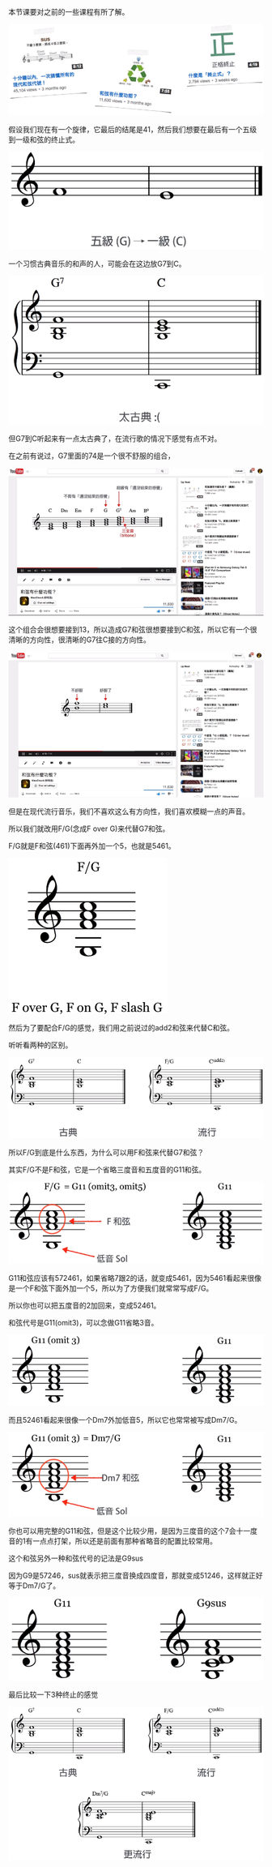 本节课要对之前的一些课程有所了解。

![](https://raw.githubusercontent.com/songmz/ImageHosting/master/img/20210215112401.png)

假设我们现在有一个旋律，它最后的结尾是41，然后我们想要在最后有一个五级到一级和弦的终止式。

![](https://raw.githubusercontent.com/songmz/ImageHosting/master/img/20210215112617.png)

一个习惯古典音乐的和声的人，可能会在这边放G7到C。

![](https://raw.githubusercontent.com/songmz/ImageHosting/master/img/20210215112728.png)

但G7到C听起来有一点太古典了，在流行歌的情况下感觉有点不对。

在之前有说过，G7里面的74是一个很不舒服的组合，

![](https://raw.githubusercontent.com/songmz/ImageHosting/master/img/20210215112905.png)

这个组合会很想要接到13，所以造成G7和弦很想要接到C和弦，所以它有一个很清晰的方向性，很清晰的G7往C接的方向性。

![](https://raw.githubusercontent.com/songmz/ImageHosting/master/img/20210215113128.png)

但是在现代流行音乐，我们不喜欢这么有方向性，我们喜欢模糊一点的声音。

所以我们就改用F/G(念成F over G)来代替G7和弦。

F/G就是F和弦(461)下面再外加一个5，也就是5461。

![](https://raw.githubusercontent.com/songmz/ImageHosting/master/img/20210215113450.png)

然后为了要配合F/G的感觉，我们用之前说过的add2和弦来代替C和弦。

听听看两种的区别。

![](https://raw.githubusercontent.com/songmz/ImageHosting/master/img/20210215113806.png)

所以F/G到底是什么东西，为什么可以用F和弦来代替G7和弦？

其实F/G不是F和弦，它是一个省略三度音和五度音的G11和弦。

![](https://raw.githubusercontent.com/songmz/ImageHosting/master/img/20210215114219.png)

G11和弦应该有572461，如果省略7跟2的话，就变成5461，因为5461看起来很像是一个F和弦下面外加一个5，所以为了方便我们就常常写成F/G。

所以你也可以把五度音的2加回来，变成52461。

和弦代号是G11(omit3)，可以念做G11省略3音。

![](https://raw.githubusercontent.com/songmz/ImageHosting/master/img/20210215114453.png)

而且52461看起来很像一个Dm7外加低音5，所以它也常常被写成Dm7/G。

![](https://raw.githubusercontent.com/songmz/ImageHosting/master/img/20210215114710.png)

你也可以用完整的G11和弦，但是这个比较少用，是因为三度音的这个7会十一度音的1有一点点打架，所以还是前面有那种省略音的配置比较常用。

这个和弦另外一种和弦代号的记法是G9sus

因为G9是57246，sus就表示把三度音换成四度音，那就变成51246，这样就正好等于Dm7/G了。

![](https://raw.githubusercontent.com/songmz/ImageHosting/master/img/20210215115102.png)

最后比较一下3种终止的感觉

![](https://raw.githubusercontent.com/songmz/ImageHosting/master/img/20210215115207.png)